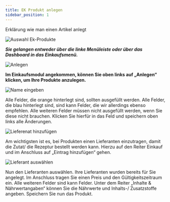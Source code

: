 ```yaml
---
title: EK Produkt anlegen 
sidebar_position: 1
---
```


Erklärung wie man einen Artikel anlegt

![Auswahl Ek-Produkte][def]

[def]:/img/anlegen_von_produkten/a_v_p_anlegen_1.png

***Sie gelangen entweder über die linke Menüleiste oder über das Dashboard in das Einkaufsmenü.*** 


![Anlegen][def2]

[def2]:/img/anlegen_von_produkten/a_v_p_anlegen_2.png

__Im Einkaufsmodul angekommen, können Sie oben links auf „Anlegen“ klicken, um Ihre Produkte anzulegen.__

![Name eingeben][def3]

[def3]:/img/anlegen_von_produkten/a_v_p_anlegen_3.png

Alle Felder, die orange hinterlegt sind, sollten ausgefüllt werden. Alle Felder, die blau hinterlegt sind, sind kann Felder, die wir allerdings ebenso empfehlen. Alle weiteren Felder müssen nicht ausgefüllt werden, wenn Sie diese nicht brauchen. Klicken Sie hierfür in das Feld und speichern oben links alle Änderungen. 

![Lieferenat hinzufügen][def4]

[def4]:/img/anlegen_von_produkten/a_v_p_anlegen_4.png

Am wichtigsten ist es, bei Produkten einen Lieferanten einzutragen, damit die Zutat/ die Rezeptur bestellt werden kann. Hierzu auf den Reiter Einkauf und im Anschluss auf „Eintrag hinzufügen“ gehen. 


![Lieferant auswählen][def5]

[def5]:/img/anlegen_von_produkten/a_v_p_anlegen_5.png

Nun den Lieferanten auswählen. Ihre Lieferanten wurden bereits für Sie angelegt. Im Anschluss tragen Sie einen Preis und den Gültigkeitszeitraum ein. Alle weiteren Felder sind kann Felder. Unter dem Reiter „Inhalte & Nährwertangaben“ können Sie die Nährwerte und Inhalts-/ Zusatzstoffe angeben. Speichern Sie nun das Produkt. 
